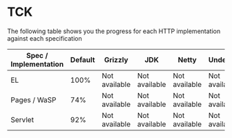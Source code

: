 # TCK

The following table shows you the progress for each HTTP implementation against
each specification

| Spec / Implementation | Default | Grizzly | JDK | Netty | Undertow |
| --------------------- | ------- | ------- | --- | ----- | -------- |
| EL                    | 100%    | Not available | Not available | Not available | Not available |
| Pages / WaSP          | 74%     | Not available | Not available | Not available | Not available |
| Servlet               | 92%     | Not available | Not available | Not available | Not available |
 